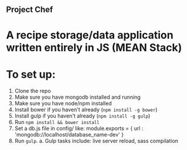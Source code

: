## Project Chef
# A recipe storage/data application written entirely in JS (MEAN Stack)

# To set up:
1. Clone the repo
2. Make sure you have mongodb installed and running
3. Make sure you have node/npm installed
4. Install bower if you haven't already (`npm install -g bower`)
5. Install gulp if you haven't already (`npm install -g gulp`)
6. Run `npm install && bower install`
7. Set a db.js file in config/ like:
  module.exports = { url : 'mongodb://localhost/database_name-dev' }
8. Run `gulp`.
  a. Gulp tasks include: live server reload, sass compilation